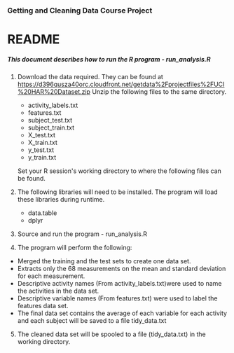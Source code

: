 ### Getting and Cleaning Data Course Project
# README

##### This document describes how to run the R program - run_analysis.R


1. Download the data required. They can be found at https://d396qusza40orc.cloudfront.net/getdata%2Fprojectfiles%2FUCI%20HAR%20Dataset.zip 
   Unzip the following files to the same directory.

	* activity_labels.txt
	* features.txt
	* subject_test.txt
	* subject_train.txt
	* X_test.txt
	* X_train.txt
	* y_test.txt
	* y_train.txt
		  
   Set your R session's working directory to where the following files can be found.

2. The following libraries will need to be installed. The program will load these libraries during runtime.
	* data.table
	* dplyr

3. Source and run the program - run_analysis.R

4. The program will perform the following:

* Merged the training and the test sets to create one data set.
* Extracts only the 68 measurements on the mean and standard deviation for each measurement.
* Descriptive activity names (From activity_labels.txt)were used to name the activities in the data set.
* Descriptive variable names (From features.txt) were used to label the features data set.
* The final data set contains the average of each variable for each activity and each subject will be saved to a file tidy_data.txt

5. The cleaned data set will be spooled to a file (tidy_data.txt) in the working directory.
